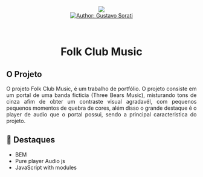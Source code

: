 <div align="center">
    <img src="public/media/images/background.gif">
</div>

<div align="center">
    <a href="http://github.com/gustavo-sorati">
        <img src="https://img.shields.io/badge/Author-Gustavo%20Sorati-blue?style=for-the-badge" alt="Author: Gustavo Sorati">
    </a>
</div>

&nbsp;

<div align="center">
    <h1>Folk Club Music</h1>
</div>

<div align="justify">
    <h2>O Projeto</h2>
    <p>O projeto Folk Club Music, é um trabalho de portfólio. O projeto consiste em um portal de uma banda ficticia (Three Bears Music), misturando tons de cinza afim de obter um contraste visual agradavél, com pequenos pequenos momentos de quebra de cores, além disso o grande destaque é o player de audio que o portal possui, sendo a principal caracteristica do projeto.</p>
</div>

## :rocket: Destaques

- BEM
- Pure player Audio js
- JavaScript with modules
